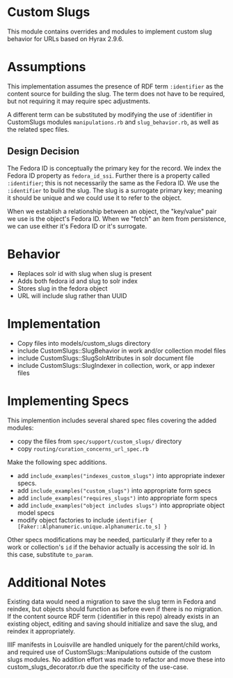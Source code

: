 # Custom Slugs

This module contains overrides and modules to implement custom slug behavior for URLs based on Hyrax 2.9.6.

# Assumptions
This implementation assumes the presence of RDF term `:identifier` as the content source for building the slug. The term does not have to be required, but not requiring it may require spec adjustments.

A different term can be substituted by modifying the use of :identifier in CustomSlugs modules `manipulations.rb` and `slug_behavior.rb`, as well as the related spec files.

## Design Decision
The Fedora ID is conceptually the primary key for the record.  We index the Fedora ID property as `fedora_id_ssi`.  Further there is a property called `:identifier`; this is not necessarily the same as the Fedora ID.  We use the `:identifier` to build the slug.  The slug is a surrogate primary key; meaning it should be unique and we could use it to refer to the object.

When we establish a relationship between an object, the "key/value" pair we use is the object's Fedora ID.  When we "fetch" an item from persistence, we can use either it's Fedora ID or it's surrogate.

# Behavior
- Replaces solr id with slug when slug is present
- Adds both fedora id and slug to solr index
- Stores slug in the fedora object
- URL will include slug rather than UUID

# Implementation
- Copy files into models/custom_slugs directory
- include CustomSlugs::SlugBehavior in work and/or collection model files
- include CustomSlugs::SlugSolrAttributes in solr document file
- include CustomSlugs::SlugIndexer in collection, work, or app indexer files

# Implementing Specs
This implemention includes several shared spec files covering the added modules:
- copy the files from `spec/support/custom_slugs/` directory
- copy `routing/curation_concerns_url_spec.rb`

Make the following spec additions.
- add `include_examples("indexes_custom_slugs")` into appropriate indexer specs.
- add `include_examples("custom_slugs")` into appropriate form specs
- add `include_examples("requires_slugs")` into appropriate form specs
- add `include_examples("object includes slugs")` into appropriate object model specs
- modify object factories to include `identifier { [Faker::Alphanumeric.unique.alphanumeric.to_s] }`

Other specs modifications may be needed, particularly if they refer to a work or collection's `id` if the behavior actually is accessing the solr id. In this case, substitute `to_param`.

# Additional Notes
Existing data would need a migration to save the slug term in Fedora and reindex, but objects should function as before even if there is no migration. If the content source RDF term (:identifier in this repo) already exists in an existing object, editing and saving should initialize and save the slug, and reindex it appropriately.

IIIF manifests in Louisville are handled uniquely for the parent/child works, and required use of CustomSlugs::Manipulations outside of the custom slugs modules. No addition effort was made to refactor and move these into custom_slugs_decorator.rb due the specificity of the use-case.